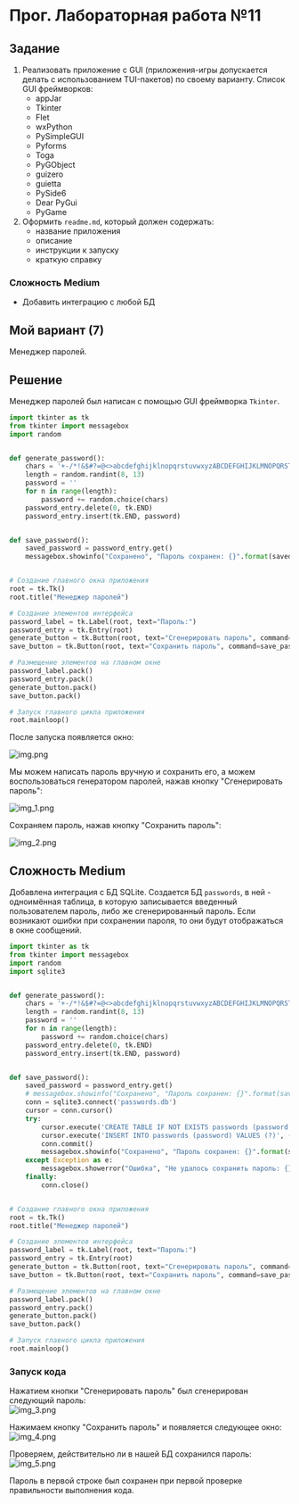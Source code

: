 # Прог. Лабораторная работа №11
## Задание
1. Реализовать приложение с GUI (приложения-игры допускается делать с использованием TUI-пакетов) по своему варианту.
Список GUI фреймворков:
    - appJar
    - Tkinter
    - Flet
    - wxPython
    - PySimpleGUI
    - Pyforms
    - Toga
    - PyGObject
    - guizero
    - guietta
    - PySide6
    - Dear PyGui
    - PyGame
2. Оформить ```readme.md```, который должен содержать:
    - название приложения
    - описание
    - инструкции к запуску
    - краткую справку

### Сложность Medium
- Добавить интеграцию с любой БД

## Мой вариант (7)
Менеджер паролей.
## Решение

Менеджер паролей был написан с помощью GUI фреймворка ```Tkinter```.

```Python
import tkinter as tk
from tkinter import messagebox
import random


def generate_password():
    chars = '+-/*!&$#?=@<>abcdefghijklnopqrstuvwxyzABCDEFGHIJKLMNOPQRSTUVWXYZ1234567890'
    length = random.randint(8, 13)
    password = ''
    for n in range(length):
        password += random.choice(chars)
    password_entry.delete(0, tk.END)
    password_entry.insert(tk.END, password)


def save_password():
    saved_password = password_entry.get()
    messagebox.showinfo("Сохранено", "Пароль сохранен: {}".format(saved_password))


# Создание главного окна приложения
root = tk.Tk()
root.title("Менеджер паролей")

# Создание элементов интерфейса
password_label = tk.Label(root, text="Пароль:")
password_entry = tk.Entry(root)
generate_button = tk.Button(root, text="Сгенерировать пароль", command=generate_password)
save_button = tk.Button(root, text="Сохранить пароль", command=save_password)

# Размещение элементов на главном окне
password_label.pack()
password_entry.pack()
generate_button.pack()
save_button.pack()

# Запуск главного цикла приложения
root.mainloop()
```

После запуска появляется окно:

![img.png](img.png)

Мы можем написать пароль вручную и сохранить его, а можем воспользоваться
генератором паролей, нажав кнопку "Cгенерировать пароль":

![img_1.png](img_1.png)

Сохраняем пароль, нажав кнопку "Сохранить пароль":

![img_2.png](img_2.png)

## Сложность Medium
Добавлена интеграция с БД SQLite. Создается БД `passwords`, в ней - одноимённая таблица, в которую записывается введенный пользователем
пароль, либо же сгенерированный пароль. Если возникают ошибки при сохранении пароля, то они будут отображаться в окне сообщений.

```Python
import tkinter as tk
from tkinter import messagebox
import random
import sqlite3


def generate_password():
    chars = '+-/*!&$#?=@<>abcdefghijklnopqrstuvwxyzABCDEFGHIJKLMNOPQRSTUVWXYZ1234567890'
    length = random.randint(8, 13)
    password = ''
    for n in range(length):
        password += random.choice(chars)
    password_entry.delete(0, tk.END)
    password_entry.insert(tk.END, password)


def save_password():
    saved_password = password_entry.get()
    # messagebox.showinfo("Сохранено", "Пароль сохранен: {}".format(saved_password))
    conn = sqlite3.connect('passwords.db')
    cursor = conn.cursor()
    try:
        cursor.execute('CREATE TABLE IF NOT EXISTS passwords (password TEXT)')
        cursor.execute('INSERT INTO passwords (password) VALUES (?)', (saved_password,))
        conn.commit()
        messagebox.showinfo("Сохранено", "Пароль сохранен: {}".format(saved_password))
    except Exception as e:
        messagebox.showerror("Ошибка", "Не удалось сохранить пароль: {}".format(str(e)))
    finally:
        conn.close()


# Создание главного окна приложения
root = tk.Tk()
root.title("Менеджер паролей")

# Создание элементов интерфейса
password_label = tk.Label(root, text="Пароль:")
password_entry = tk.Entry(root)
generate_button = tk.Button(root, text="Сгенерировать пароль", command=generate_password)
save_button = tk.Button(root, text="Сохранить пароль", command=save_password)

# Размещение элементов на главном окне
password_label.pack()
password_entry.pack()
generate_button.pack()
save_button.pack()

# Запуск главного цикла приложения
root.mainloop()
```
### Запуск кода

Нажатием кнопки "Сгенерировать пароль" был сгенерирован следующий пароль:    
![img_3.png](img_3.png)

Нажимаем кнопку "Сохранить пароль" и появляется следующее окно:    
![img_4.png](img_4.png)

Проверяем, действительно ли в нашей БД сохранился пароль:
![img_5.png](img_5.png)

Пароль в первой строке был сохранен при первой проверке правильности выполнения кода.
